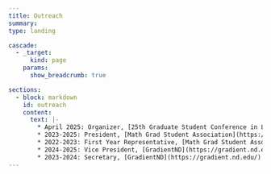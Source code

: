 ```yaml
---
title: Outreach
summary: 
type: landing

cascade:
  - _target:
      kind: page
    params:
      show_breadcrumb: true

sections:
  - block: markdown
    id: outreach
    content:
      text: |-
        * April 2025: Organizer, [25th Graduate Student Conference in Logic](https://sites.nd.edu/gscl-2025/)
        * 2023-2025: President, [Math Grad Student Association](https://sites.nd.edu/mgsa/)
        * 2022-2023: First Year Representative, [Math Grad Student Association](https://sites.nd.edu/mgsa/)
        * 2024-2025: Vice President, [GradientND](https://gradient.nd.edu/)
        * 2023-2024: Secretary, [GradientND](https://gradient.nd.edu/)
---
```

